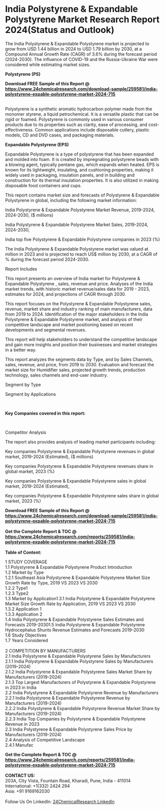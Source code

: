 <h1>India Polystyrene &amp; Expandable Polystyrene Market Research Report 2024(Status and Outlook)</h1><p>The India Polystyrene &amp; Expandable Polystyrene market is projected to grow from USD 1.44 billion in 2024 to USD 1.79 billion by 2030, at a Compound Annual Growth Rate (CAGR) of 3.6% during the forecast period (2024-2030). The influence of COVID-19 and the Russia-Ukraine War were considered while estimating market sizes.</p><p>
<strong>Polystyrene (PS)</strong></p><p>
</p><div><b>Download FREE Sample of this Report @ 
            <a href="https://www.24chemicalresearch.com/download-sample/259581/india-polystyrene-expable-polystyrene-market-2024-715">
            https://www.24chemicalresearch.com/download-sample/259581/india-polystyrene-expable-polystyrene-market-2024-715</a></b></div><br><p>Polystyrene is a synthetic aromatic hydrocarbon polymer made from the monomer styrene, a liquid petrochemical. It is a versatile plastic that can be rigid or foamed. Polystyrene is commonly used in various consumer products due to its properties such as clarity, ease of processing, and cost-effectiveness. Common applications include disposable cutlery, plastic models, CD and DVD cases, and packaging materials.</p><p>
<strong>Expandable Polystyrene (EPS)</strong></p><p>
</p><p>Expandable Polystyrene is a type of polystyrene that has been expanded and molded into foam. It is created by impregnating polystyrene beads with a blowing agent, typically pentane gas, which expands when heated. EPS is known for its lightweight, insulating, and cushioning properties, making it widely used in packaging, insulation panels, and in building and construction for its thermal insulation properties. It is also utilized in making disposable food containers and cups.</p><p>
</p><p></p><p>
This report contains market size and forecasts of Polystyrene &amp; Expandable Polystyrene in global, including the following market information:</p><p>
</p><p>
India Polystyrene &amp; Expandable Polystyrene Market Revenue, 2019-2024, 2024-2030, ($ millions)</p><p>
</p><p>
India Polystyrene &amp; Expandable Polystyrene Market Sales, 2019-2024, 2024-2030,</p><p>
</p><p>
India top five Polystyrene &amp; Expandable Polystyrene companies in 2023 (%)</p><p>
</p><p>
The India Polystyrene &amp; Expandable Polystyrene market was valued at million in 2023 and is projected to reach US$ million by 2030, at a CAGR of % during the forecast period 2024-2030.</p><p>
</p><p>
Report Includes</p><p>
</p><p>
This report presents an overview of India market for Polystyrene &amp; Expandable Polystyrene , sales, revenue and price. Analyses of the India market trends, with historic market revenue/sales data for 2019 - 2023, estimates for 2024, and projections of CAGR through 2030.</p><p>
</p><p>
This report focuses on the Polystyrene &amp; Expandable Polystyrene sales, revenue, market share and industry ranking of main manufacturers, data from 2019 to 2024. Identification of the major stakeholders in the India Polystyrene &amp; Expandable Polystyrene market, and analysis of their competitive landscape and market positioning based on recent developments and segmental revenues.</p><p>
</p><p>
This report will help stakeholders to understand the competitive landscape and gain more insights and position their businesses and market strategies in a better way.</p><p>
</p><p>
This report analyzes the segments data by Type, and by Sales Channels, sales, revenue, and price, from 2019 to 2030. Evaluation and forecast the market size for Humidifier sales, projected growth trends, production technology, sales channels and end-user industry.</p><p>
</p><p>
Segment by Type</p><p>
</p><p>
</p><p></p><p>
Segment by Applications</p><p>
</p><p>
</p><p></p><p>
 </p><p>
</p><p><strong>Key Companies covered in this report:</strong></p><p>
</p><p>
	</p><p>
	</p><p>
	</p><p>
	</p><p>
	</p><p>
	</p><p>
	</p><p>
	</p><p>
	</p><p>
	</p><p>
	</p><p>
	 
</p><p>
</p><p>
</p><p>
Competitor Analysis</p><p>
</p><p>
The report also provides analysis of leading market participants including:</p><p>
</p><p>
Key companies Polystyrene &amp; Expandable Polystyrene revenues in global market, 2019-2024 (Estimated), ($ millions)</p><p>
</p><p>
Key companies Polystyrene &amp; Expandable Polystyrene revenues share in global market, 2023 (%)</p><p>
</p><p>
Key companies Polystyrene &amp; Expandable Polystyrene sales in global market, 2019-2024 (Estimated),</p><p>
</p><p>
Key companies Polystyrene &amp; Expandable Polystyrene sales share in global market, 2023 (%)</p><div><b>Download FREE Sample of this Report @ 
            <a href="https://www.24chemicalresearch.com/download-sample/259581/india-polystyrene-expable-polystyrene-market-2024-715">
            https://www.24chemicalresearch.com/download-sample/259581/india-polystyrene-expable-polystyrene-market-2024-715</a></b></div><br><div><b>Get the Complete Report & TOC @ 
            <a href="https://www.24chemicalresearch.com/reports/259581/india-polystyrene-expable-polystyrene-market-2024-715">
            https://www.24chemicalresearch.com/reports/259581/india-polystyrene-expable-polystyrene-market-2024-715</a></b></div><br>
            <b>Table of Content:</b><p>1 STUDY COVERAGE<br />
1.1 Polystyrene & Expandable Polystyrene Product Introduction<br />
1.2 Market by Type<br />
1.2.1 Southeast Asia Polystyrene & Expandable Polystyrene Market Size Growth Rate by Type, 2019 VS 2023 VS 2030<br />
1.2.2 Type1<br />
1.2.3 Type2<br />
1.3 Market by Application1.3.1 India Polystyrene & Expandable Polystyrene  Market Size Growth Rate by Application, 2019 VS 2023 VS 2030<br />
1.3.2 Application 1<br />
1.3.3 Application 2<br />
1.4 India Polystyrene & Expandable Polystyrene  Sales Estimates and Forecasts 2019-20301.5 India Polystyrene & Expandable Polystyrene Hydrocephalus Shunts Revenue Estimates and Forecasts 2019-2030<br />
1.6 Study Objectives<br />
1.7 Years Considered<br />
<br />
2 COMPETITION BY MANUFACTURERS<br />
2.1 India Polystyrene & Expandable Polystyrene Sales by Manufacturers<br />
2.1.1 India Polystyrene & Expandable Polystyrene Sales by Manufacturers (2019-2024)<br />
2.1.2 India Polystyrene & Expandable Polystyrene Sales Market Share by Manufacturers (2019-2024)<br />
2.1.3 Top Largest Manufacturers of  Polystyrene & Expandable Polystyrene in 2023 in India<br />
2.2 India Polystyrene & Expandable Polystyrene Revenue by Manufacturers<br />
2.2.1 India Polystyrene & Expandable Polystyrene Revenue by Manufacturers (2019-2024)<br />
2.2.2 India Polystyrene & Expandable Polystyrene Revenue Market Share by Manufacturers (2019-2024)<br />
2.2.3 India Top Companies by Polystyrene & Expandable Polystyrene Revenue in 2023<br />
2.3 India Polystyrene & Expandable Polystyrene Sales Price by Manufacturers (2019-2024)<br />
2.4 Analysis of Competitive Landscape<br />
2.4.1 Manufac</p><div><b>Get the Complete Report & TOC @ 
            <a href="https://www.24chemicalresearch.com/reports/259581/india-polystyrene-expable-polystyrene-market-2024-715">
            https://www.24chemicalresearch.com/reports/259581/india-polystyrene-expable-polystyrene-market-2024-715</a></b></div><br><b>CONTACT US:</b><br>
            203A, City Vista, Fountain Road, Kharadi, Pune, India - 411014<br>
            International: +1(332) 2424 294<br>
            Asia: +91 9169162030 <br><br>
            Follow Us On LinkedIn: <a href="https://www.linkedin.com/company/24chemicalresearch/">24ChemicalResearch LinkedIn</a>